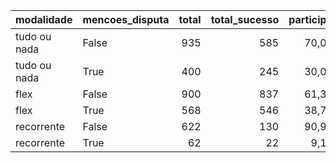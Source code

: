 | modalidade   | mencoes_disputa   |   total |   total_sucesso |   particip |   taxa_sucesso |   valor_sucesso |   media_sucesso |   std_sucesso |   min_sucesso |   max_sucesso |
|:-------------|:------------------|--------:|----------------:|-----------:|---------------:|----------------:|----------------:|--------------:|--------------:|--------------:|
| tudo ou nada | False             |     935 |             585 |       70,0 |           62,6 |     17.530.337,95 |        29.966,39 |      50.451,48 |         41,82 |     679.297,66 |
| tudo ou nada | True              |     400 |             245 |       30,0 |           61,3 |      6.532.941,88 |        26.665,07 |      27.722,18 |        787,10 |     163.173,27 |
| flex         | False             |     900 |             837 |       61,3 |           93,0 |     10.673.965,92 |        12.752,65 |      40.423,18 |         10,77 |     708.972,78 |
| flex         | True              |     568 |             546 |       38,7 |           96,1 |      7.688.166,01 |        14.080,89 |      20.311,27 |         11,93 |     133.707,59 |
| recorrente   | False             |     622 |             130 |       90,9 |           20,9 |        34.215,34 |          263,19 |        554,63 |          3,80 |       3.475,05 |
| recorrente   | True              |      62 |              22 |        9,1 |           35,5 |         8.971,62 |          407,80 |       1.065,40 |          1,09 |       5.087,08 |